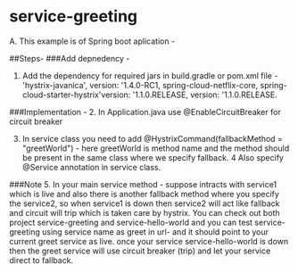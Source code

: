 # service-greeting

A. This example is of Spring boot aplication -

##Steps-
###Add depnedency -
1. Add the dependency for required jars in build.gradle or pom.xml file -
  'hystrix-javanica', version: '1.4.0-RC1, spring-cloud-netflix-core, spring-cloud-starter-hystrix'version: '1.1.0.RELEASE, 
  version: '1.1.0.RELEASE.
  
###Implementation -
2. In Application.java use @EnableCircuitBreaker for circuit breaker

3. In service class you need to add   @HystrixCommand(fallbackMethod = "greetWorld") - here greetWorld is method name 
   and the method should be present in the same class where we specify fallback.
4  Also specify @Service annotation in service class.

###Note
5. In your main service method - suppose intracts with service1 which is live and also there is another fallback method 
  where you specify the service2, so when service1 is down then service2 will act like fallback and circuit will trip which is taken care by hystrix.
You can check out both project service-greeting and service-hello-world and you can test service-greeting using service name as greet in url- and it should point to your current greet service as live. once your service service-hello-world is down then the greet service will use circuit breaker (trip) and let your service direct to fallback.

